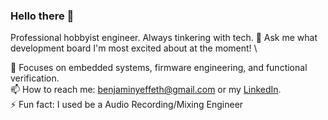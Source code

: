 ### Hello there 👋

Professional hobbyist engineer. Always tinkering with tech.
💬 Ask me what development board I'm most excited about at the moment! \

🔎 Focuses on embedded systems, firmware engineering, and functional verification. \
📫 How to reach me: benjaminyeffeth@gmail.com or my [LinkedIn](https://www.linkedin.com/in/benjamin-yeffeth/). \
⚡ Fun fact: I used be a Audio Recording/Mixing Engineer

<!--
**fleetingflatcher/fleetingflatcher** is a ✨ _special_ ✨ repository because its `README.md` (this file) appears on your GitHub profile.

Here are some ideas to get you started:

- 🔭 I’m currently working on ...
- 🌱 I’m currently learning ...
- 👯 I’m looking to collaborate on ...
- 🤔 I’m looking for help with ...
- 💬 Ask me about ...
- 📫 How to reach me: ...
- 😄 Pronouns: ...
- ⚡ Fun fact: ...
-->

